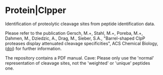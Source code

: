 # Protein|Clpper
Identification of proteolytic cleavage sites from peptide identification data.

Please refer to the publication Gersch, M.+, Stahl, M.+, Poreba, M.+, Dahmen, M., Dziedzic, A., Drag, M., Sieber, S.A., "Barrel-shaped ClpP proteases display attenuated cleavage specificities", 
ACS Chemical Biology, (<a href="http://dx.doi.org/10.1021/acschembio.5b00757">doi</a>) for further information.

The repository contains a PDF manual.
Cave: Please only use the 'normal' representation of cleavage sites, not the 'weighted' or 'unique' peptides one.
